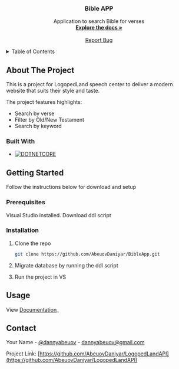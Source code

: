<a name="readme-top"></a>

<!-- PROJECT LOGO -->
<br />
<div align="center">

  <h3 align="center">Bible APP</h3>

  <p align="center">
    Application to search Bible for verses
    <br />
    <a href="https://github.com/AbeuovDaniyar/BibleApp/blob/master/Design%20Report.docx"><strong>Explore the docs »</strong></a>
    <br />
    <br />
    <a href="https://github.com/AbeuovDaniyar/LogopedLandAPI/issues">Report Bug</a>
  </p>
</div>



<!-- TABLE OF CONTENTS -->
<details>
  <summary>Table of Contents</summary>
  <ol>
    <li>
      <a href="#about-the-project">About The Project</a>
      <ul>
        <li><a href="#built-with">Built With</a></li>
      </ul>
    </li>
    <li>
      <a href="#getting-started">Getting Started</a>
      <ul>
        <li><a href="#prerequisites">Prerequisites</a></li>
        <li><a href="#installation">Installation</a></li>
      </ul>
    </li>
    <li><a href="#usage">Usage</a></li>
    <li><a href="#contact">Contact</a></li>
  </ol>
</details>



<!-- ABOUT THE PROJECT -->
## About The Project

This is a project for LogopedLand speech center to deliver a modern website that suits their style and taste. 

The project features highlights:
* Search by verse
* Filter by Old/New Testament
* Search by keyword



### Built With

* [![DOTNETCORE][DOTNETCORE]][.NET-url]




<!-- GETTING STARTED -->
## Getting Started

Follow the instructions below for download and setup

### Prerequisites

Visual Studio installed.
Download ddl script

### Installation


1. Clone the repo
   ```sh
   git clone https://github.com/AbeuovDaniyar/BibleApp.git
   ```
2. Migrate database by running the ddl script

3. Run the project in VS




<!-- USAGE EXAMPLES -->
## Usage

View [Documentation](https://github.com/AbeuovDaniyar/BibleApp/blob/master/Design%20Report.docx)_






<!-- CONTACT -->
## Contact

Your Name - [@dannyabeuov](https://twitter.com/dannyabeuov) - dannyabeuov@gmail.com

Project Link: [https://github.com/AbeuovDaniyar/LogopedLandAPI](https://github.com/AbeuovDaniyar/LogopedLandAPI)





<!-- MARKDOWN LINKS & IMAGES -->
<!-- https://www.markdownguide.org/basic-syntax/#reference-style-links -->
[contributors-shield]: https://img.shields.io/github/contributors/othneildrew/Best-README-Template.svg?style=for-the-badge
[contributors-url]: https://github.com/othneildrew/Best-README-Template/graphs/contributors
[forks-shield]: https://img.shields.io/github/forks/othneildrew/Best-README-Template.svg?style=for-the-badge
[forks-url]: https://github.com/othneildrew/Best-README-Template/network/members
[stars-shield]: https://img.shields.io/github/stars/othneildrew/Best-README-Template.svg?style=for-the-badge
[stars-url]: https://github.com/othneildrew/Best-README-Template/stargazers
[issues-shield]: https://img.shields.io/github/issues/othneildrew/Best-README-Template.svg?style=for-the-badge
[issues-url]: https://github.com/othneildrew/Best-README-Template/issues
[license-shield]: https://img.shields.io/github/license/othneildrew/Best-README-Template.svg?style=for-the-badge
[license-url]: https://github.com/othneildrew/Best-README-Template/blob/master/LICENSE.txt
[linkedin-shield]: https://img.shields.io/badge/-LinkedIn-black.svg?style=for-the-badge&logo=linkedin&colorB=555
[linkedin-url]: https://linkedin.com/in/othneildrew
[product-screenshot]: images/screenshot.png
[DOTNETCORE]: https://img.shields.io/badge/.NETCore-000000?style=for-the-badge&logo=dotnet&logoColor=white
[.NET-url]: https://dotnet.microsoft.com/en-us/
[React.js]: https://img.shields.io/badge/React-20232A?style=for-the-badge&logo=react&logoColor=61DAFB
[React-url]: https://reactjs.org/
[EFCORE]: https://img.shields.io/badge/EF%20Core-000000?style=for-the-badge&logo=efcore&logoColor=white
[EFCore-url]: https://learn.microsoft.com/en-us/ef/core/
